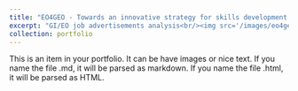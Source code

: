 ```yaml
---
title: "EO4GEO - Towards an innovative strategy for skills development and capacity building in the space and geo-information sector to support Copernicus user uptake (2018-2022)"
excerpt: "GI/EO job advertisements analysis<br/><img src='/images/eo4geo.png'>"
collection: portfolio
---
```


This is an item in your portfolio. It can be have images or nice text. If you name the file .md, it will be parsed as markdown. If you name the file .html, it will be parsed as HTML. 

